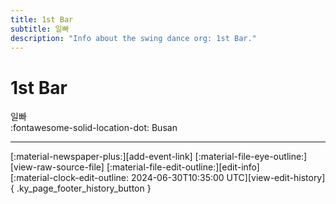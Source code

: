 ```yaml
---
title: 1st Bar
subtitle: 일빠
description: "Info about the swing dance org: 1st Bar."
---
```


# 1st Bar

일빠  
:fontawesome-solid-location-dot: Busan  


---

<div class="ky_page_footer" markdown>
<div class="ky_page_footer_trailing" markdown="span">
[:material-newspaper-plus:][add-event-link]
[:material-file-eye-outline:][view-raw-source-file]
[:material-file-edit-outline:][edit-info]
</div>
<div class="ky_page_footer_leading" markdown="span">
[:material-clock-edit-outline: 2024-06-30T10:35:00 UTC][view-edit-history]{ .ky_page_footer_history_button }
</div>
</div>

[add-event-link]: https://github.com/swingdance/events/issues/new?assignees=&labels=add+event&projects=&template=02-add_entity.yml&title=Add%20Event%3A%20ko_KR%20%E2%80%A2%20%3CName%3E&region=ko_KR&province=Busan&city=Busan&org_id=1st-bar "Add Event"
[view-raw-source-file]: https://github.com/swingdance/orgs/blob/main/ko_KR/1st-bar.json "View Raw Source File"
[edit-info]: https://github.com/swingdance/orgs/issues/new?assignees=&labels=update+org&projects=&template=03-update_entity.yml&title=Update%20Org%3A%20ko_KR%20%E2%80%A2%201st%20Bar&region=ko_KR&id=1st-bar&name=1st%20Bar "Edit Info"

[view-edit-history]: https://github.com/swingdance/orgs/commits/main/ko_KR/1st-bar.json "View Edit History"
